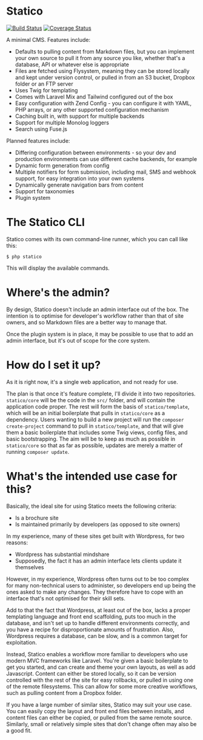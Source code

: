 # Statico

[![Build Status](https://travis-ci.org/matthewbdaly/statico.svg?branch=master)](https://travis-ci.org/matthewbdaly/statico)
[![Coverage Status](https://coveralls.io/repos/github/matthewbdaly/statico/badge.svg?branch=master)](https://coveralls.io/github/matthewbdaly/statico?branch=master)

A minimal CMS. Features include:

* Defaults to pulling content from Markdown files, but you can implement your own source to pull it from any source you like, whether that's a database, API or whatever else is appropriate
* Files are fetched using Flysystem, meaning they can be stored locally and kept under version control, or pulled in from an S3 bucket, Dropbox folder or an FTP server
* Uses Twig for templating
* Comes with Laravel Mix and Tailwind configured out of the box
* Easy configuration with Zend Config - you can configure it with YAML, PHP arrays, or any other supported configuration mechanism
* Caching built in, with support for multiple backends
* Support for multiple Monolog loggers
* Search using Fuse.js

Planned features include:

* Differing configuration between environments - so your dev and production environments can use different cache backends, for example
* Dynamic form generation from config
* Multiple notifiers for form submission, including mail, SMS and webhook support, for easy integration into your own systems
* Dynamically generate navigation bars from content
* Support for taxonomies
* Plugin system

# The Statico CLI

Statico comes with its own command-line runner, which you can call like this:

```
$ php statico
```

This will display the available commands.

# Where's the admin?

By design, Statico doesn't include an admin interface out of the box. The intention is to optimise for developer's workflow rather than that of site owners, and so Markdown files are a better way to manage that.

Once the plugin system is in place, it may be possible to use that to add an admin interface, but it's out of scope for the core system.

# How do I set it up?

As it is right now, it's a single web application, and not ready for use.

The plan is that once it's feature complete, I'll divide it into two repositories. `statico/core` will be the code in the `src/` folder, and will contain the application code proper. The rest will form the basis of `statico/template`, which will be an initial boilerplate that pulls in `statico/core` as a dependency. Users wanting to build a new project will run the `composer create-project` command to pull in `statico/template`, and that will give them a basic boilerplate that includes some Twig views, config files, and basic bootstrapping. The aim will be to keep as much as possible in `statico/core` so that as far as possible, updates are merely a matter of running `composer update`.

# What's the intended use case for this?

Basically, the ideal site for using Statico meets the following criteria:

* Is a brochure site
* Is maintained primarily by developers (as opposed to site owners)

In my experience, many of these sites get built with Wordpress, for two reasons:

* Wordpress has substantial mindshare
* Supposedly, the fact it has an admin interface lets clients update it themselves

However, in my experience, Wordpress often turns out to be too complex for many non-technical users to administer, so developers end up being the ones asked to make any changes. They therefore have to cope with an interface that's not optimised for their skill sets.

Add to that the fact that Wordpress, at least out of the box, lacks a proper templating language and front end scaffolding, puts too much in the database, and isn't set up to handle different environments correctly, and you have a recipe for disproportionate amounts of frustration. Also, Wordpress requires a database, can be slow, and is a common target for exploitation.

Instead, Statico enables a workflow more familiar to developers who use modern MVC frameworks like Laravel. You're given a basic boilerplate to get you started, and can create and theme your own layouts, as well as add Javascript. Content can either be stored locally, so it can be version controlled with the rest of the site for easy rollbacks, or pulled in using one of the remote filesystems. This can allow for some more creative workflows, such as pulling content from a Dropbox folder.

If you have a large number of similar sites, Statico may suit your use case. You can easily copy the layout and front end files between installs, and content files can either be copied, or pulled from the same remote source. Similarly, small or relatively simple sites that don't change often may also be a good fit.

